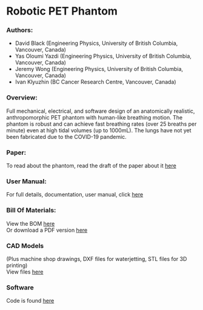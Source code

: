 # Robotic PET Phantom

### Authors:
- David Black  (Engineering Physics, University of British Columbia, Vancouver, Canada)
- Yas Oloumi Yazdi (Engineering Physics, University of British Columbia, Vancouver, Canada)
- Jeremy Wong (Engineering Physics, University of British Columbia, Vancouver, Canada)
- Ivan Klyuzhin (BC Cancer Research Centre, Vancouver, Canada)

### Overview:
Full mechanical, electrical, and software design of an anatomically realistic, anthropomorphic PET phantom with human-like breathing motion. The phantom is robust and can achieve fast breathing rates (over 25 breaths per minute) even at high tidal volumes (up to 1000mL). The lungs have not yet been fabricated due to the COVID-19 pandemic.

### Paper:
To read about the phantom, read the draft of the paper about it [here](https://github.com/dgblack/robotPhantom/blob/master/RobotPhantomPaper.pdf)

### User Manual:
For full details, documentation, user manual, click [here](https://github.com/dgblack/robotPhantom/blob/master/phantomUserManual.pdf)

### Bill Of Materials:
View the BOM [here](https://docs.google.com/spreadsheets/d/1NjVN7iGE2hLrNtNaS808veyB4rukoj4t-0Kp28Ju0Y0/edit?usp=sharing)\
Or download a PDF version [here](https://github.com/dgblack/robotPhantom/raw/master/BillOfMaterials.pdf)

### CAD Models 
(Plus machine shop drawings, DXF files for waterjetting, STL files for 3D printing)\
View files [here](https://github.com/dgblack/robotPhantom/tree/master/CAD)

### Software
Code is found [here](https://github.com/dgblack/robotPhantom/tree/master/src)
